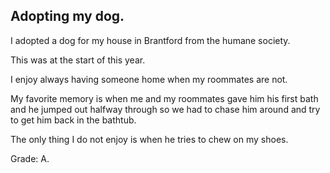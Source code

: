 ## Adopting my dog.

I adopted a dog for my house in Brantford from the humane society.

This was at the start of this year.

I enjoy always having someone home when my roommates are not.

My favorite memory is when me and my roommates gave him his first bath and he jumped out halfway through so we had to chase him around and try to get him back in the bathtub.

The only thing I do not enjoy is when he tries to chew on my shoes.

Grade: A.